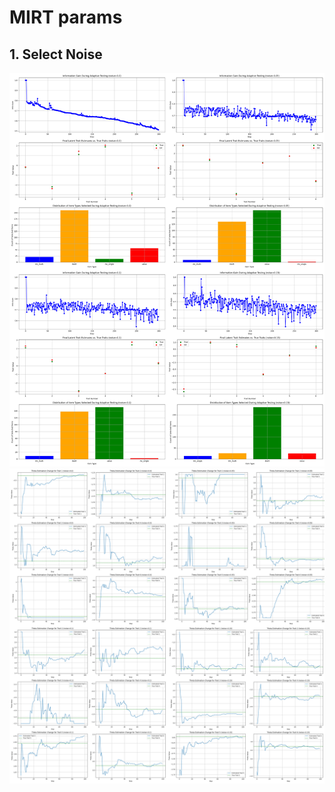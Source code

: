 # MIRT params

## 1. Select Noise

![MIRT select noise](./figure/MIRT_info.png "MIRT infos regarding select noise (0.0 to 0.15)")
![MIRT select noise](./figure/MIRT_theta.png "MIRT thetas regarding select noise (0.0 to 0.15)")